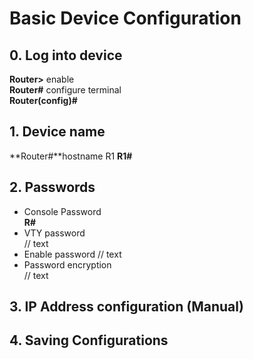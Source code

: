 # Basic Device Configuration
## 0. Log into device 
**Router>** enable    
**Router#** configure terminal  
**Router(config)#**   
## 1. Device name 
**Router#**hostname R1
**R1#**
## 2. Passwords
* Console Password  
**R#**
* VTY password  
// text
* Enable password
// text
* Password encryption  
// text
## 3. IP Address configuration (Manual)
## 4. Saving Configurations

